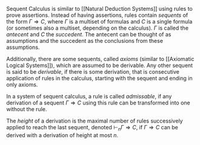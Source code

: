 Sequent Calculus is similar to [[Natural Deduction Systems]] using rules to prove assertions. Instead of having assertions, rules contain *sequents* of the form $\Gamma \Rightarrow C$, where $\Gamma$ is a multiset of formulas and $C$ is a single formula (or sometimes also a multiset, depending on the calculus). 
$\Gamma$ is called the *antecent* and $C$ the *succedent*.
The antecent can be thought of as assumptions and the succedent as the conclusions from these assumptions.

Additionally, there are some sequents, called *axioms* (similar to [[Axiomatic Logical Systems]]), which are assumed to be derivable.
Any other sequent is said to be *derivable*, if there is some derivation, that is consecutive application of rules in the calculus, starting with the sequent and ending in only axioms.

In a system of sequent calculus, a rule is called *admissable*, if any derivation of a sequent $\Gamma \Rightarrow C$ using this rule can be transformed into one without the rule.  

The *height* of a derivation is the maximal number of rules successively applied to reach the last sequent, denoted $\vdash _n \Gamma \Rightarrow C$, if $\Gamma \Rightarrow C$ can be derived with a derivation of height at most $n$.